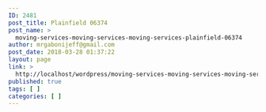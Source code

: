 ```yaml
---
ID: 2481
post_title: Plainfield 06374
post_name: >
  moving-services-moving-services-moving-services-plainfield-06374
author: mrgabonijeff@gmail.com
post_date: 2018-03-28 01:37:22
layout: page
link: >
  http://localhost/wordpress/moving-services-moving-services-moving-services-plainfield-06374/
published: true
tags: [ ]
categories: [ ]
---
```

